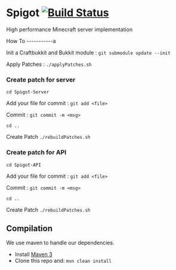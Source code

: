 Spigot [![Build Status](https://travis-ci.org/SpigotMC/Spigot.png)](https://travis-ci.org/SpigotMC/Spigot)
===========

High performance Minecraft server implementation


How To
-----------a

Init a Craftbukkit and Bukkit module : `git submodule update --init`

Apply Patches : `./applyPatches.sh`

### Create patch for server ###

`cd Spigot-Server`

Add your file for commit : `git add <file>`

Commit : `git commit -m <msg>`

`cd ..`

Create Patch `./rebuildPatches.sh`

### Create patch for API ###

`cd Spigot-API`

Add your file for commit : `git add <file>`

Commit : `git commit -m <msg>`

`cd ..`

Create Patch `./rebuildPatches.sh`




Compilation
-----------

We use maven to handle our dependencies.

* Install [Maven 3](http://maven.apache.org/download.html)
* Clone this repo and: `mvn clean install`
